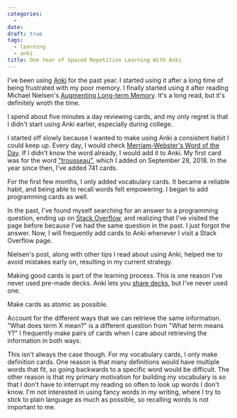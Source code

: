 ```yaml
---
categories:
  -
date:
draft: true
tags:
  - learning
  - anki
title: One Year of Spaced Repetition Learning With Anki
---
```


I've been using [Anki](https://apps.ankiweb.net/) for the past year. I started
using it after a long time of being frustrated with my poor memory. I finally
started using it after reading Michael Nielsen's [Augmenting Long-term
Memory](http://augmentingcognition.com/ltm.html). It's a long read, but it's
definitely wroth the time.

I spend about five minutes a day reviewing cards, and my only regret is that I
didn't start using Anki earlier, especially during college.

I started off slowly because I wanted to make using Anki a consistent habit I
could keep up. Every day, I would check [Merriam-Webster's Word of the
Day](https://www.merriam-webster.com/word-of-the-day). If I didn't know the word
already, I would add it to Anki. My first card was for the word
["trousseau"](https://www.merriam-webster.com/dictionary/trousseau), which I
added on September 28, 2018. In the year since then, I've added 741 cards.

For the first few months, I only added vocabulary cards. It became a reliable
habit, and being able to recall words felt empowering. I began to add
programming cards as well.

In the past, I've found myself searching for an answer to a programming
question, ending up on [Stack Overflow](https://stackoverflow.com/), and
realizing that I've visited the page before because I've had the same question
in the past. I just forgot the answer. Now, I will frequently add cards to Anki
whenever I visit a Stack Overflow page.

Nielsen's post, along with other tips I read about using Anki, helped me to
avoid mistakes early on, resulting in my current strategy.

Making good cards is part of the learning process. This is one reason I've never
used pre-made decks. Anki lets you [share
decks](https://ankiweb.net/shared/decks/), but I've never used one.

Make cards as atomic as possible.

Account for the different ways that we can retrieve the same information. "What
does term X mean?" is a different question from "What term means Y?" I
frequently make pairs of cards when I care about retrieving the information in
both ways.

This isn't always the case though. For my vocabulary cards, I only
make definition cards. One reason is that many definitions would have multiple
words that fit, so going backwards to a specific word would be difficult. The
other reason is that my primary motivation for building my vocabulary is so that
I don't have to interrupt my reading so often to look up words I don't know. I'm
not interested in using fancy words in my writing, where I try to stick to
plain language as much as possible, so recalling words is not important to
me.
